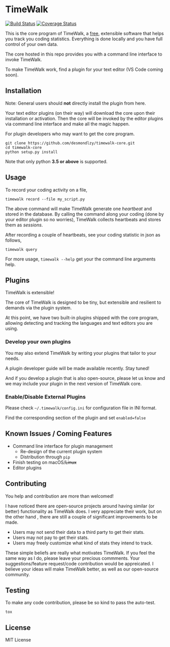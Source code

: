 TimeWalk
==========
[![Build Status](https://travis-ci.org/desmondlzy/timewalk-core.svg?branch=master)](https://travis-ci.org/desmondlzy/timewalk-core)
[![Coverage Status](https://coveralls.io/repos/github/desmondlzy/timewalk-core/badge.svg?branch=dev)](https://coveralls.io/github/desmondlzy/timewalk-core?branch=dev)

This is the core program of TimeWalk, a [free](https://www.gnu.org/philosophy/free-sw.en.html), extensible software 
that helps you track you coding statistics. Everything is done locally and you have full control of your own data.

The core hosted in this repo provides you with a command line interface to invoke TimeWalk.

To make TimeWalk work, find a plugin for your text editor (VS Code coming soon).


Installation
------------

Note: General users should **not** directly install the plugin from here.

Your text editor plugins (on their way) will download the core upon their installation or activation.
Then the core will be invoked by the editor plugins via command line interface and make all the magic happen.

For plugin developers who may want to get the core program.

```
git clone https://github.com/desmondlzy/timewalk-core.git
cd timewalk-core
python setup.py install
```

Note that only python **3.5 or above** is supported.


Usage
-----

To record your coding activity on a file,

```
timewalk record --file my_script.py
```

The above command will make TimeWalk generate one *heartbeat* and stored in the database.
By calling the command along your coding (done by your editor plugin so no worries),
TimeWalk collects heartbeats and stores them as *sessions*.

After recording a couple of heartbeats, see your coding statistic in json as follows,

```
timewalk query
```

For more usage, ``timewalk --help`` get your the command line arguments help.


Plugins
-----------

TimeWalk is extensible!

The core of TimeWalk is designed to be tiny, 
but extensible and resilient to demands via the plugin system.

At this point, we have two built-in plugins shipped with the core program,
allowing detecting and tracking the languages and text editors you are using.

### Develop your own plugins

You may also extend TimeWalk by writing your plugins that tailor to your needs.

A plugin developer guide will be made available recently. Stay tuned!

And if you develop a plugin that is also open-source, please let us know and we may include your plugin in the next version of TimeWalk core.

### Enable/Disable External Plugins

Please check `~/.timewalk/config.ini` for configuration file in INI format.

Find the corresponding section of the plugin and set ``enabled=false``

Known Issues / Coming Features
---------------
- Command line interface for plugin management
    - Re-design of the current plugin system
    - Distribution through `pip`
- Finish testing on macOS/~~Linux~~
- Editor plugins


Contributing
------------
You help and contribution are more than welcomed!


I have noticed there are open-source projects around having similar (or better)
functionality as TimeWalk does. I very appreciate their work, but on the other hand
, there are still a couple of significant improvements to be made.

- Users may not send their data to a third party to get their stats. 
- Users may not pay to get their stats.
- Users may freely customize what kind of stats they intend to track. 

These simple beliefs are really what motivates TimeWalk. 
If you feel the same way as I do, please leave your precious commments.
Your suggestions/feature request/code contribution would be appreicated. 
I believe your ideas will make TimeWalk better, as well as our open-source community.

Testing
-------------
To make any code contribution, please be so kind to pass the auto-test.
```
tox
```


License
-----------
MIT License
